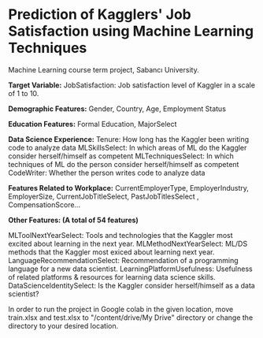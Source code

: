 # Prediction of Kagglers' Job Satisfaction using Machine Learning Techniques

Machine Learning course term project, Sabancı University.


**Target Variable:** JobSatisfaction: Job satisfaction level of Kaggler in a scale of 1 to 10. 

**Demographic Features:** Gender, Country, Age, Employment Status

**Education Features:** Formal Education, MajorSelect

**Data Science Experience:**
Tenure: How long has the Kaggler been writing code to analyze data
MLSkillsSelect: In which areas of ML do the Kaggler consider herself/himself as competent
MLTechniquesSelect: In which techniques of ML do the person consider herself/himself as competent
CodeWriter: Whether the person writes code to analyze data

**Features Related to Workplace:**
CurrentEmployerType, EmployerIndustry, EmployerSize, CurrentJobTitleSelect, PastJobTitlesSelect , CompensationScore…


**Other Features: (A total of 54 features)**

MLToolNextYearSelect: Tools and technologies that the Kaggler most excited about learning in the next year.
MLMethodNextYearSelect: ML/DS methods that the Kaggler most exiced about learning next year.
LanguageRecommendationSelect: Recommendation of a programming language for a new data scientist.
LearningPlatformUsefulness: Usefulness of related platforms & resources for learning data science skills.
DataScienceIdentitySelect: Is the Kaggler consider herself/himself as a data scientist?



In order to run the project in Google colab in the given location, move train.xlsx and test.xlsx to "/content/drive/My Drive" directory or change the directory to your desired location.
